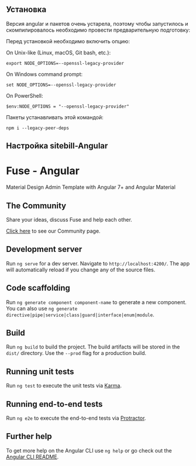 ## Установка
Версия angular и пакетов очень устарела, поэтому чтобы запустилось и скомпилировалось необходимо провести предварительную подготовку:


Перед установкой необходимо включить опцию:

On Unix-like (Linux, macOS, Git bash, etc.):

```
export NODE_OPTIONS=--openssl-legacy-provider
```

On Windows command prompt:

```
set NODE_OPTIONS=--openssl-legacy-provider
```
On PowerShell:

```
$env:NODE_OPTIONS = "--openssl-legacy-provider"
```

Пакеты устанавливать этой командой:

```
npm i --legacy-peer-deps
```

## Настройка sitebill-Angular

# Fuse - Angular

Material Design Admin Template with Angular 7+ and Angular Material

## The Community

Share your ideas, discuss Fuse and help each other.

[Click here](http://fusetheme.com/community) to see our Community page.

## Development server

Run `ng serve` for a dev server. Navigate to `http://localhost:4200/`. The app will automatically reload if you change any of the source files.

## Code scaffolding

Run `ng generate component component-name` to generate a new component. You can also use `ng generate directive|pipe|service|class|guard|interface|enum|module`.

## Build

Run `ng build` to build the project. The build artifacts will be stored in the `dist/` directory. Use the `--prod` flag for a production build.

## Running unit tests

Run `ng test` to execute the unit tests via [Karma](https://karma-runner.github.io).

## Running end-to-end tests

Run `ng e2e` to execute the end-to-end tests via [Protractor](http://www.protractortest.org/).

## Further help

To get more help on the Angular CLI use `ng help` or go check out the [Angular CLI README](https://github.com/angular/angular-cli/blob/master/README.md).

